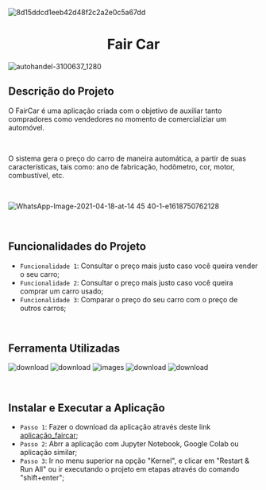 ![8d15ddcd1eeb42d48f2c2a2e0c5a67dd](https://github.com/ingoreichertjr/car_predictions/assets/80931224/d084defc-15da-441b-a962-51b12be3d47f)

<h1 align="center"> Fair Car </h1>

![autohandel-3100637_1280](https://github.com/ingoreichertjr/car_predictions/assets/80931224/278559ef-414b-40cc-9a7f-71aa1d2a5ef2)


<h2>Descrição do Projeto</h2>
O FairCar é uma aplicação criada com o objetivo de auxiliar tanto compradores como vendedores no momento de comercializiar um automóvel. 


&nbsp;


O sistema gera o preço do carro de maneira automática, a partir de suas características, tais como: ano de fabricação, hodômetro, cor, motor, combustível, etc.


&nbsp;


![WhatsApp-Image-2021-04-18-at-14 45 40-1-e1618750762128](https://github.com/ingoreichertjr/car_predictions/assets/80931224/f965ac99-6d4f-4bd9-a2fe-7cf1f0606cdb)


&nbsp;


<h2>Funcionalidades do Projeto</h2>

- `Funcionalidade 1`: Consultar o preço mais justo caso você queira vender o seu carro;
- `Funcionalidade 2`: Consultar o preço mais justo caso você queira comprar um carro usado;
- `Funcionalidade 3`: Comparar o preço do seu carro com o preço de outros carros;


&nbsp;


<h2>Ferramenta Utilizadas</h2>

![download](https://github.com/ingoreichertjr/car_predictions/assets/80931224/63bfa744-211e-460d-a0fe-a7d10333edf5)
![download](https://github.com/ingoreichertjr/car_predictions/assets/80931224/a0ac0ad7-6b06-4ecb-8781-64b14eb95a14)
![images](https://github.com/ingoreichertjr/car_predictions/assets/80931224/2afb9ba5-90ad-4d42-8caa-bb51b7de31a6)
![download](https://github.com/ingoreichertjr/car_predictions/assets/80931224/21f9a4a6-290c-49f6-b3b5-9ab20227ade7)
![download](https://github.com/ingoreichertjr/car_predictions/assets/80931224/0344e332-ad4d-46a0-b9c1-f1d7f3e00980)


&nbsp;


<h2>Instalar e Executar a Aplicação</h2>

- `Passo 1`: Fazer o download da aplicação através deste link [aplicação_faircar](https://github.com/ingoreichertjr/car_predictions/blob/main/Modelo_Preditivo.ipynb);
- `Passo 2`: Abrr a aplicação com Jupyter Notebook, Google Colab ou aplicação similar;
- `Passo 3`: Ir no menu superior na opção "Kernel", e clicar em "Restart & Run All" ou ir executando o projeto em etapas através do comando "shift+enter"; 
